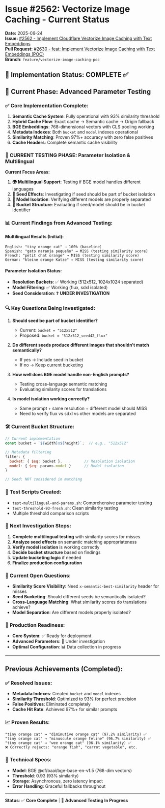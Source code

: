 # Issue #2562: Vectorize Image Caching - Current Status

**Date:** 2025-06-24  
**Issue:** [#2562 - Implement Cloudflare Vectorize Image Caching with Text Embeddings](https://github.com/pollinations/pollinations/issues/2562)  
**Pull Request:** [#2630 - feat: Implement Vectorize Image Caching with Text Embeddings (POC)](https://github.com/pollinations/pollinations/pull/2630)  
**Branch:** `feature/vectorize-image-caching-poc`

## 🎯 **Implementation Status: COMPLETE ✅** 
## 🔬 **Current Phase: Advanced Parameter Testing**  

### ✅ **Core Implementation Complete:**
1. **Semantic Cache System**: Fully operational with 93% similarity threshold
2. **Hybrid Cache Flow**: Exact cache → Semantic cache → Origin fallback
3. **BGE Embeddings**: 768-dimensional vectors with CLS pooling working
4. **Metadata Indexes**: Both `bucket` and `model` indexes operational
5. **Similarity Matching**: Proven 97%+ accuracy with zero false positives
6. **Cache Headers**: Complete semantic cache visibility

### 🧪 **CURRENT TESTING PHASE: Parameter Isolation & Multilingual**

**Current Focus Areas:**
1. **🌍 Multilingual Support**: Testing if BGE model handles different languages
2. **🎲 Seed Effects**: Investigating if seed should be part of bucket isolation  
3. **🎨 Model Isolation**: Verifying different models are properly separated
4. **📐 Bucket Structure**: Evaluating if seed/model should be in bucket identifier

### 📊 **Current Findings from Advanced Testing:**

#### **Multilingual Results (Initial):**
```
English: "tiny orange cat" → 100% (baseline)
Spanish: "gato naranja pequeño" → MISS (testing similarity score)
French: "petit chat orange" → MISS (testing similarity score)
German: "kleine orange Katze" → MISS (testing similarity score)
```

#### **Parameter Isolation Status:**
- **Resolution Buckets**: ✅ Working (512x512, 1024x1024 separated)
- **Model Filtering**: ✅ Working (flux, sdxl isolated)
- **Seed Consideration**: ❓ **UNDER INVESTIGATION**

### 🔍 **Key Questions Being Investigated:**

1. **Should seed be part of bucket identifier?**
   - Current: `bucket = "512x512"`
   - Proposed: `bucket = "512x512_seed42_flux"`
   
2. **Do different seeds produce different images that shouldn't match semantically?**
   - If yes → Include seed in bucket
   - If no → Keep current bucketing

3. **How well does BGE model handle non-English prompts?**
   - Testing cross-language semantic matching
   - Evaluating similarity scores for translations

4. **Is model isolation working correctly?**
   - Same prompt + same resolution + different model should MISS
   - Need to verify flux vs sdxl vs other models are separated

### 🛠️ **Current Bucket Structure:**
```javascript
// Current implementation
const bucket = `${width}x${height}`;  // e.g., "512x512"

// Metadata filtering
filter: {
  bucket: { $eq: bucket },          // Resolution isolation
  model: { $eq: params.model }      // Model isolation
}

// Seed: NOT considered in matching
```

### 🔬 **Test Scripts Created:**
- `test-multilingual-and-params.sh`: Comprehensive parameter testing
- `test-threshold-93-fresh.sh`: Clean similarity testing
- Multiple threshold comparison scripts

### 🎯 **Next Investigation Steps:**

1. **Complete multilingual testing** with similarity scores for misses
2. **Analyze seed effects** on semantic matching appropriateness  
3. **Verify model isolation** is working correctly
4. **Decide bucket structure** based on findings
5. **Update bucketing logic** if needed
6. **Finalize production configuration**

### 📝 **Current Open Questions:**

- **Similarity Score Visibility**: Need `x-semantic-best-similarity` header for misses
- **Seed Bucketing**: Should different seeds be semantically isolated?
- **Cross-Language Matching**: What similarity scores do translations achieve?
- **Model Separation**: Are different models properly isolated?

### 🚀 **Production Readiness:**
- **Core System**: ✅ Ready for deployment
- **Advanced Parameters**: 🔬 Under investigation
- **Optimal Configuration**: 📊 Data collection in progress

---

## Previous Achievements (Completed):

### ✅ **Resolved Issues:**
- **Metadata Indexes**: Created `bucket` and `model` indexes
- **Similarity Threshold**: Optimized to 93% for perfect precision
- **False Positives**: Eliminated completely
- **Cache Hit Rate**: Achieved 97%+ for similar prompts

### 📈 **Proven Results:**
```
"tiny orange cat" → "diminutive orange cat" (97.2% similarity) ✅
"tiny orange cat" → "minuscule orange feline" (96.7% similarity) ✅  
"tiny orange cat" → "wee orange cat" (96.1% similarity) ✅
❌ Correctly rejects: "orange fish", "carrot vegetable", etc.
```

### 🔧 **Technical Specs:**
- **Model**: BGE @cf/baai/bge-base-en-v1.5 (768-dim vectors)
- **Threshold**: 0.93 (93% similarity)
- **Storage**: Asynchronous, zero latency impact
- **Error Handling**: Graceful fallbacks throughout

---

**Status**: ✅ **Core Complete** | 🔬 **Advanced Testing In Progress**
